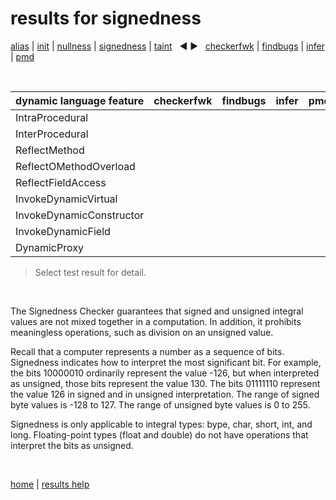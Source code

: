 # results for signedness

[alias](https://github.com/michaelemery/staticanalysis/blob/master/results/alias/README.md) | [init](https://github.com/michaelemery/staticanalysis/blob/master/results/init/README.md) | [nullness](https://github.com/michaelemery/staticanalysis/blob/master/results/nullness/README.md) | [signedness](https://github.com/michaelemery/staticanalysis/blob/master/results/signedness/README.md) | [taint](https://github.com/michaelemery/staticanalysis/blob/master/results/taint/README.md) &nbsp; &#x25c0; &#x25b6; &nbsp; [checkerfwk](https://github.com/michaelemery/staticanalysis/blob/master/results/tool/checkerframework.md) | [findbugs](https://github.com/michaelemery/staticanalysis/blob/master/results/tool/findbugs.md) | [infer](https://github.com/michaelemery/staticanalysis/blob/master/results/tool/infer.md) | [pmd](https://github.com/michaelemery/staticanalysis/blob/master/results/tool/pmd.md)

<br>

| dynamic language feature | checkerfwk | findbugs | infer | pmd | 
| --- | :---: | :---: | :---: | :---: |
| IntraProcedural | [](https://github.com/michaelemery/staticanalysis/blob/master/results/signedness/checkerframework.md#IntraProcedural) | [](https://github.com/michaelemery/staticanalysis/blob/master/results/signedness/findbugs.md#IntraProcedural) | [](https://github.com/michaelemery/staticanalysis/blob/master/results/signedness/infer.md#IntraProcedural) | [](https://github.com/michaelemery/staticanalysis/blob/master/results/signedness/pmd.md#IntraProcedural) |
| InterProcedural | [](https://github.com/michaelemery/staticanalysis/blob/master/results/signedness/checkerframework.md#InterProcedural) | [](https://github.com/michaelemery/staticanalysis/blob/master/results/signedness/findbugs.md#InterProcedural) | [](https://github.com/michaelemery/staticanalysis/blob/master/results/signedness/infer.md#InterProcedural) | [](https://github.com/michaelemery/staticanalysis/blob/master/results/signedness/pmd.md#InterProcedural) |
| ReflectMethod | [](https://github.com/michaelemery/staticanalysis/blob/master/results/signedness/checkerframework.md#ReflectMethod) | [](https://github.com/michaelemery/staticanalysis/blob/master/results/signedness/findbugs.md#ReflectMethod) | [](https://github.com/michaelemery/staticanalysis/blob/master/results/signedness/infer.md#ReflectMethod) | [](https://github.com/michaelemery/staticanalysis/blob/master/results/signedness/pmd.md#ReflectMethod) |
| ReflectOMethodOverload | [](https://github.com/michaelemery/staticanalysis/blob/master/results/signedness/checkerframework.md#ReflectOMethodOverload) | [](https://github.com/michaelemery/staticanalysis/blob/master/results/signedness/findbugs.md#ReflectOMethodOverload) | [](https://github.com/michaelemery/staticanalysis/blob/master/results/signedness/infer.md#ReflectOMethodOverload) | [](https://github.com/michaelemery/staticanalysis/blob/master/results/signedness/pmd.md#ReflectOMethodOverload) |
| ReflectFieldAccess | [](https://github.com/michaelemery/staticanalysis/blob/master/results/signedness/checkerframework.md#ReflectFieldAccess) | [](https://github.com/michaelemery/staticanalysis/blob/master/results/signedness/findbugs.md#ReflectFieldAccess) | [](https://github.com/michaelemery/staticanalysis/blob/master/results/signedness/infer.md#ReflectFieldAccess) | [](https://github.com/michaelemery/staticanalysis/blob/master/results/signedness/pmd.md#ReflectFieldAccess) |
| InvokeDynamicVirtual | [](https://github.com/michaelemery/staticanalysis/blob/master/results/signedness/checkerframework.md#InvokeDynamicVirtual) | [](https://github.com/michaelemery/staticanalysis/blob/master/results/signedness/findbugs.md#InvokeDynamicVirtual) | [](https://github.com/michaelemery/staticanalysis/blob/master/results/signedness/infer.md#InvokeDynamicVirtual) | [](https://github.com/michaelemery/staticanalysis/blob/master/results/signedness/pmd.md#InvokeDynamicVirtual) |
| InvokeDynamicConstructor | [](https://github.com/michaelemery/staticanalysis/blob/master/results/signedness/checkerframework.md#InvokeDynamicConstructor) | [](https://github.com/michaelemery/staticanalysis/blob/master/results/signedness/findbugs.md#InvokeDynamicConstructor) | [](https://github.com/michaelemery/staticanalysis/blob/master/results/signedness/infer.md#InvokeDynamicConstructor) | [](https://github.com/michaelemery/staticanalysis/blob/master/results/signedness/pmd.md#InvokeDynamicConstructor) |
| InvokeDynamicField | [](https://github.com/michaelemery/staticanalysis/blob/master/results/signedness/checkerframework.md#InvokeDynamicField) | [](https://github.com/michaelemery/staticanalysis/blob/master/results/signedness/findbugs.md#InvokeDynamicField) | [](https://github.com/michaelemery/staticanalysis/blob/master/results/signedness/infer.md#InvokeDynamicField) | [](https://github.com/michaelemery/staticanalysis/blob/master/results/signedness/pmd.md#InvokeDynamicField) |
| DynamicProxy | [](https://github.com/michaelemery/staticanalysis/blob/master/results/signedness/checkerframework.md#DynamicProxy) | [](https://github.com/michaelemery/staticanalysis/blob/master/results/signedness/findbugs.md#DynamicProxy) | [](https://github.com/michaelemery/staticanalysis/blob/master/results/signedness/infer.md#DynamicProxy) | [](https://github.com/michaelemery/staticanalysis/blob/master/results/signedness/pmd.md#DynamicProxy) |

> Select test result for detail.

<br>

The Signedness Checker guarantees that signed and unsigned integral values are not mixed together in a computation. In addition, it prohibits meaningless operations, such as division on an unsigned value.

Recall that a computer represents a number as a sequence of bits. Signedness indicates how to interpret the most significant bit. For example, the bits 10000010 ordinarily represent the value -126, but when interpreted as unsigned, those bits represent the value 130. The bits 01111110 represent the value 126 in signed and in unsigned interpretation. The range of signed byte values is -128 to 127. The range of unsigned byte values is 0 to 255.

Signedness is only applicable to integral types: bype, char, short, int, and long. Floating-point types (float and double) do not have operations that interpret the bits as unsigned.

<br>

[home](https://github.com/michaelemery/staticanalysis) | [results help](https://github.com/michaelemery/staticanalysis/blob/master/results/README.md)

